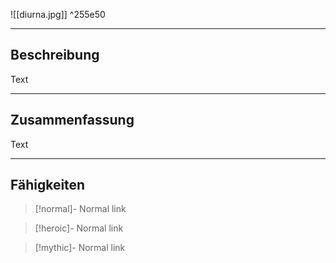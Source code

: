 

![[diurna.jpg]] ^255e50

---

## Beschreibung

Text

---
## Zusammenfassung

Text

---
## Fähigkeiten

> [!normal]- Normal
> link

> [!heroic]- Normal
> link

> [!mythic]- Normal
> link

